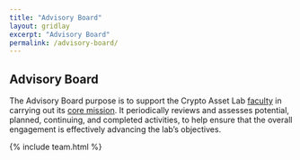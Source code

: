 ```yaml
---
title: "Advisory Board"
layout: gridlay
excerpt: "Advisory Board"
permalink: /advisory-board/
---
```


## Advisory Board

The Advisory Board purpose is to support the Crypto Asset Lab
[faculty](/faculty/) in carrying out its
[core mission](/#mission-statement).
It periodically reviews and assesses potential, planned, continuing, and
completed activities, to help ensure that the overall engagement is
effectively advancing the lab’s objectives.

{% include team.html %}
